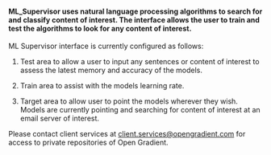 #### ML_Supervisor uses natural language processing algorithms to search for and classify content of interest. The interface allows the user to train and test the algorithms to look for any content of interest. 

ML Supervisor interface is currently configured as follows:

1. Test area to allow a user to input any sentences or content of interest to assess the latest memory and accuracy of the        models.

2. Train area to assist with the models learning rate.

3. Target area to allow user to point the models wherever they wish. Models are currently pointing and searching for content      of interest at an email server of interest.  


Please contact client services at client.services@opengradient.com for access to private repositories of Open Gradient.
